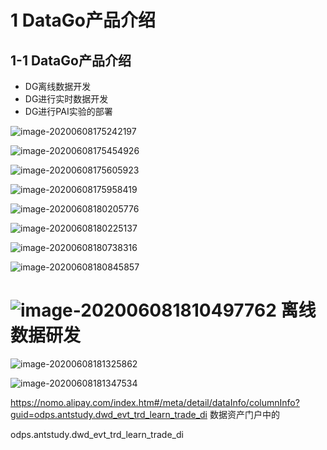 # 1 DataGo产品介绍

## 1-1 DataGo产品介绍

- DG离线数据开发
- DG进行实时数据开发
- DG进行PAI实验的部署

![image-20200608175242197](C:\Users\zyx\Desktop\learn\DataGo.assets\image-20200608175242197.png)

![image-20200608175454926](C:\Users\zyx\Desktop\learn\DataGo.assets\image-20200608175454926.png)

![image-20200608175605923](C:\Users\zyx\Desktop\learn\DataGo.assets\image-20200608175605923.png)

![image-20200608175958419](C:\Users\zyx\Desktop\learn\DataGo.assets\image-20200608175958419.png)

![image-20200608180205776](C:\Users\zyx\Desktop\learn\DataGo.assets\image-20200608180205776.png)

![image-20200608180225137](C:\Users\zyx\Desktop\learn\DataGo.assets\image-20200608180225137.png)

![image-20200608180738316](C:\Users\zyx\Desktop\learn\DataGo.assets\image-20200608180738316.png)

![image-20200608180845857](C:\Users\zyx\Desktop\learn\DataGo.assets\image-20200608180845857.png)

# ![image-20200608181049776](C:\Users\zyx\Desktop\learn\DataGo.assets\image-20200608181049776.png)2 离线数据研发

![image-20200608181325862](C:\Users\zyx\Desktop\learn\DataGo.assets\image-20200608181325862.png)

![image-20200608181347534](C:\Users\zyx\Desktop\learn\DataGo.assets\image-20200608181347534.png)

https://nomo.alipay.com/index.htm#/meta/detail/dataInfo/columnInfo?guid=odps.antstudy.dwd_evt_trd_learn_trade_di 数据资产门户中的

odps.antstudy.dwd_evt_trd_learn_trade_di